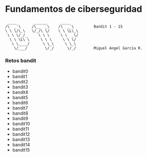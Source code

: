 # Fundamentos de ciberseguridad

```
 ____        ______      ____           
/\  _`\     /\__  _\    /\  _`\         Bandit 1 - 15
\ \ \/\_\   \/_/\ \/    \ \ \L\_\
 \ \ \/_/_     \ \ \     \ \  _\/       
  \ \ \L\ \     \ \ \     \ \ \/        
   \ \____/      \ \_\     \ \_\ 
    \/___/        \/_/      \/_/        Miguel Angel García R.
```                                 
 


### Retos bandit
- bandit0
- bandit1
- bandit2
- bandit3
- bandit4
- bandit5
- bandit6
- bandit7
- bandit8
- bandit9
- bandit10
- bandit11
- bandit12
- bandit13
- bandit14
- bandit15